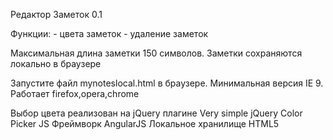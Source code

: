 Редактор Заметок 0.1

Функции:
	- цвета заметок
	- удаление заметок

Максимальная длина заметки 150 символов.
Заметки сохраняются локально в браузере


Запустите файл mynoteslocal.html в браузере.
Минимальная версия IE 9. Работает firefox,opera,chrome

Выбор цвета реализован на jQuery плагине Very simple jQuery Color Picker
JS Фреймворк AngularJS
Локальное хранилище HTML5
